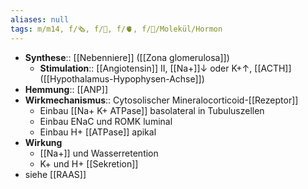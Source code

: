 ```yaml
---
aliases: null
tags: m/m14, f/🗞️, f/🍺, f/🫀, f/🧪/Molekül/Hormon
---
```

- **Synthese**:: [[Nebenniere]] ([[Zona glomerulosa]])
	- **Stimulation**:: [[Angiotensin]] II, [[Na+]]↓ oder K+↑, [[ACTH]] ([[Hypothalamus-Hypophysen-Achse]])
- **Hemmung**:: [[ANP]]
- **Wirkmechanismus**:: Cytosolischer Mineralocorticoid-[[Rezeptor]]
	- Einbau [[Na+ K+ ATPase]] basolateral in Tubuluszellen
	- Einbau ENaC und ROMK luminal
	- Einbau H+ [[ATPase]] apikal
- **Wirkung**
	- [[Na+]] und Wasserretention
	- K+ und H+ [[Sekretion]]
- siehe [[RAAS]]